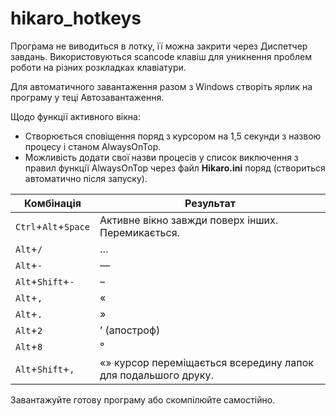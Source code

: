 # hikaro_hotkeys
Програма не виводиться в лотку, її можна закрити через Диспетчер завдань. Використовуються scancode клавіш для уникнення проблем роботи на різних розкладках клавіатури.

Для автоматичного завантаження разом з Windows створіть ярлик на програму у теці Автозавантаження.

Щодо функції активного вікна:
- Створюється сповіщення поряд з курсором на 1,5 секунди з назвою процесу і станом AlwaysOnTop.
- Можливість додати свої назви процесів у список виключення з правил функції AlwaysOnTop через файл **Hikaro.ini** поряд (створиться автоматично після запуску).

| Комбінація  | Результат |
| - | - |
| `Ctrl`+`Alt`+`Space` | Активне вікно завжди поверх інших. Перемикається. |
| `Alt`+`/`  | … |
| `Alt`+`-`  | — |
| `Alt`+`Shift`+`-` | – |
| `Alt`+`,` | « |
| `Alt`+`.` | » |
| `Alt`+`2` | ’ (апостроф) |
| `Alt`+`8` | ° |
| `Alt`+`Shift`+`,` | «» курсор переміщається всередину лапок для подальшого друку. |

Завантажуйте готову програму або скомпілюйте самостійно.
